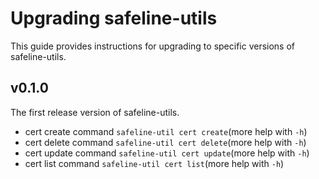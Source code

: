 # Upgrading safeline-utils

This guide provides instructions for upgrading to specific versions of safeline-utils.

## v0.1.0

The first release version of safeline-utils.

* cert create command `safeline-util cert create`(more help with `-h`)
* cert delete command `safeline-util cert delete`(more help with `-h`)
* cert update command `safeline-util cert update`(more help with `-h`)
* cert list command `safeline-util cert list`(more help with `-h`)